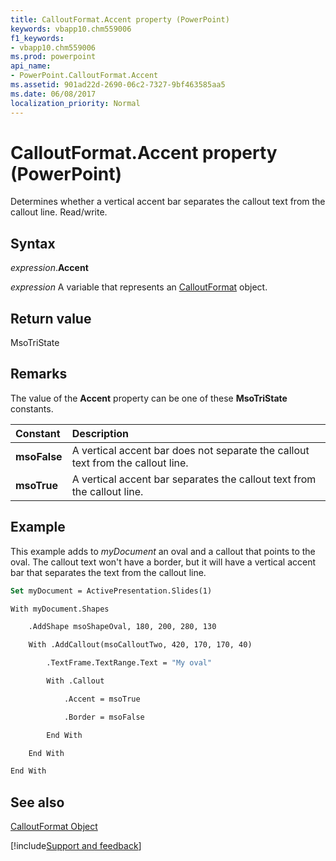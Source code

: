 ```yaml
---
title: CalloutFormat.Accent property (PowerPoint)
keywords: vbapp10.chm559006
f1_keywords:
- vbapp10.chm559006
ms.prod: powerpoint
api_name:
- PowerPoint.CalloutFormat.Accent
ms.assetid: 901ad22d-2690-06c2-7327-9bf463585aa5
ms.date: 06/08/2017
localization_priority: Normal
---
```



# CalloutFormat.Accent property (PowerPoint)

Determines whether a vertical accent bar separates the callout text from the callout line. Read/write.


## Syntax

_expression_.**Accent**

_expression_ A variable that represents an [CalloutFormat](PowerPoint.CalloutFormat.md) object.


## Return value

MsoTriState


## Remarks

The value of the  **Accent** property can be one of these **MsoTriState** constants.



|Constant|Description|
|:-----|:-----|
|**msoFalse**|A vertical accent bar does not separate the callout text from the callout line.|
|**msoTrue**| A vertical accent bar separates the callout text from the callout line.|

## Example

This example adds to _myDocument_ an oval and a callout that points to the oval. The callout text won't have a border, but it will have a vertical accent bar that separates the text from the callout line.


```vb
Set myDocument = ActivePresentation.Slides(1)

With myDocument.Shapes

    .AddShape msoShapeOval, 180, 200, 280, 130

    With .AddCallout(msoCalloutTwo, 420, 170, 170, 40)

        .TextFrame.TextRange.Text = "My oval"

        With .Callout

            .Accent = msoTrue

            .Border = msoFalse

        End With

    End With

End With
```


## See also


[CalloutFormat Object](PowerPoint.CalloutFormat.md)

[!include[Support and feedback](~/includes/feedback-boilerplate.md)]